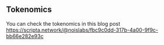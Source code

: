 ## Tokenomics

You can check the tokenomics in this blog post
https://scripta.network/@noislabs/fbc9c0dd-317b-4a00-9f9c-bb66e282e93c
